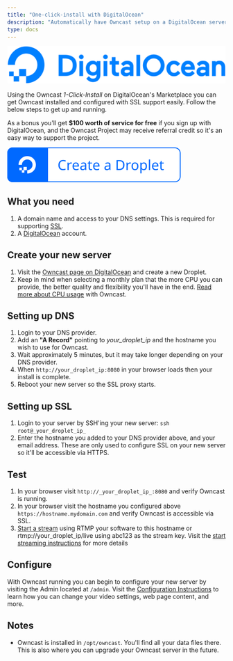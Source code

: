 ```yaml
---
title: "One-click-install with DigitalOcean"
description: "Automatically have Owncast setup on a DigitalOcean server"
type: docs
---
```


[![DigitalOcean](DO_Logo_horizontal_blue.svg)](https://marketplace.digitalocean.com/apps/owncast?refcode=492f098407b2)

Using the Owncast _1-Click-Install_ on DigitalOcean's Marketplace you can get Owncast installed and configured with SSL support easily. Follow the below steps to get up and running.

As a bonus you'll get **$100 worth of service for free** if you sign up with DigitalOcean, and the Owncast Project may receive referral credit so it's an easy way to support the project.

[![Create a Droplet on Digital Ocean](do-btn-blue-ghost.svg)](https://marketplace.digitalocean.com/apps/owncast?refcode=492f098407b2)

## What you need

1. A domain name and access to your DNS settings. This is required for supporting [SSL](/docs/sslproxies/).
1. A [DigitalOcean](https://marketplace.digitalocean.com/apps/owncast?refcode=492f098407b2) account.

## Create your new server

1. Visit the [Owncast page on DigitalOcean](https://marketplace.digitalocean.com/apps/owncast?refcode=492f098407b2) and create a new Droplet.
1. Keep in mind when selecting a monthly plan that the more CPU you can provide, the better quality and flexibility you'll have in the end. [Read more about CPU usage](/docs/video/#cpu-usage-1) with Owncast.

## Setting up DNS

1. Login to your DNS provider.
1. Add an **"A Record"** pointing to _your_droplet_ip_ and the hostname you wish to use for Owncast.
1. Wait approximately 5 minutes, but it may take longer depending on your DNS provider.
1. When `http://your_droplet_ip:8080` in your browser loads then your install is complete.
1. Reboot your new server so the SSL proxy starts.

## Setting up SSL

1. Login to your server by SSH'ing your new server: `ssh root@_your_droplet_ip_`
1. Enter the hostname you added to your DNS provider above, and your email address. These are only used to configure SSL on your new server so it'll be accessible via HTTPS.

## Test

1. In your browser visit `http://_your_droplet_ip_:8080` and verify Owncast is running.
1. In your browser visit the hostname you configured above `https://hostname.mydomain.com` and verify Owncast is accessible via SSL.
1. [Start a stream](/quickstart/startstreaming) using RTMP your software to this hostname or rtmp://your_droplet_ip/live using abc123 as the stream key. Visit the [start streaming instructions](/quickstart/startstreaming) for more details

## Configure

With Owncast running you can begin to configure your new server by visiting the Admin located at `/admin`. Visit the [Configuration Instructions](https://owncast.online/docs/configuration) to learn how you can change your video settings, web page content, and more.

## Notes

- Owncast is installed in `/opt/owncast`. You'll find all your data files there. This is also where you can upgrade your Owncast server in the future.
